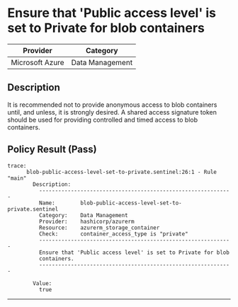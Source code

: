 # Ensure that 'Public access level' is set to Private for blob containers

| Provider        | Category        |
|-----------------|-----------------|
| Microsoft Azure | Data Management |

## Description
It is recommended not to provide anonymous access to blob containers until, and unless, it is strongly desired. A shared access signature token should be used for providing controlled and timed access to blob containers.

## Policy Result (Pass)
```shell
trace:
      blob-public-access-level-set-to-private.sentinel:26:1 - Rule "main"
        Description:
          -------------------------------------------------------------
          Name:        blob-public-access-level-set-to-private.sentinel
          Category:    Data Management
          Provider:    hashicorp/azurerm
          Resource:    azurerm_storage_container
          Check:       container_access_type is "private"
          -------------------------------------------------------------
          Ensure that 'Public access level' is set to Private for blob
          containers.
          -------------------------------------------------------------

        Value:
          true
```

---